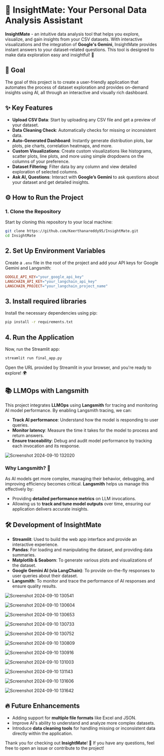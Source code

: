 # 🌟 InsightMate: Your Personal Data Analysis Assistant 

**InsightMate** - an intuitive data analysis tool that helps you explore, visualize, and gain insights from your CSV datasets. With interactive visualizations and the integration of **Google's Gemini**, InsightMate provides instant answers to your dataset-related questions. This tool is designed to make data exploration easy and insightful! 🚀

## 🎯 Goal
The goal of this project is to create a user-friendly application that automates the process of dataset exploration and provides on-demand insights using AI, all through an interactive and visually rich dashboard.

## ✨ Key Features
- **Upload CSV Data**: Start by uploading any CSV file and get a preview of your dataset.
- **Data Cleaning Check**: Automatically checks for missing or inconsistent data.
- **Auto-Generated Dashboard**: Instantly generate distribution plots, bar plots, pie charts, correlation heatmaps, and more.
- **Custom Visualizations**: Create custom visualizations like histograms, scatter plots, line plots, and more using simple dropdowns on the columns of your preference.
- **Dataset Filtering**: Filter data by any column and view detailed exploration of selected columns.
- **Ask AI, Questions**: Interact with **Google’s Gemini** to ask questions about your dataset and get detailed insights.
  
## ⚙️ How to Run the Project

### 1. Clone the Repository
Start by cloning this repository to your local machine:

```bash
git clone https://github.com/Keerthanareddy95/InsightMate.git
cd InsightMate
```
## 2. Set Up Environment Variables
Create a `.env` file in the root of the project and add your API keys for Google Gemini and Langsmith:

```makefile
GOOGLE_API_KEY="your_google_api_key"
LANGCHAIN_API_KEY="your_langchain_api_key"
LANGCHAIN_PROJECT="your_langchain_project_name"
```
## 3. Install required libraries
Install the necessary dependencies using pip:

```bash
pip install -r requirements.txt
```
## 4. Run the Application
Now, run the Streamlit app:

```bash
streamlit run final_app.py
```
Open the URL provided by Streamlit in your browser, and you're ready to explore! 🌍

## 📚 LLMOps with Langsmith

This project integrates **LLMOps** using **Langsmith** for tracing and monitoring AI model performance. By enabling Langsmith tracing, we can:

- **Track AI performance**: Understand how the model is responding to user queries.
- **Monitor latency**: Measure the time it takes for the model to process and return answers.
- **Ensure traceability**: Debug and audit model performance by tracking each invocation and its response.
  
![Screenshot 2024-09-10 132020](https://github.com/user-attachments/assets/c83aae59-12c5-406a-aeb2-e2caf0d8a5d5)

### Why Langsmith? 🤔

As AI models get more complex, managing their behavior, debugging, and improving efficiency becomes critical. **Langsmith** helps us manage this effectively by:

- Providing **detailed performance metrics** on LLM invocations.
- Allowing us to **track and tune model outputs** over time, ensuring our application delivers accurate insights.

## 🛠️ Development of InsightMate

- **Streamlit**: Used to build the web app interface and provide an interactive experience.
- **Pandas**: For loading and manipulating the dataset, and providing data summaries.
- **Matplotlib & Seaborn**: To generate various plots and visualizations of the dataset.
- **Google Gemini AI (via LangChain)**: To provide on-the-fly responses to user queries about their dataset.
- **Langsmith**: To monitor and trace the performance of AI responses and ensure quality results.

![Screenshot 2024-09-10 130541](https://github.com/user-attachments/assets/c559e736-317d-4af3-9beb-9faa97998590)


![Screenshot 2024-09-10 130604](https://github.com/user-attachments/assets/6b8da432-56ea-47a2-80c6-3cc8479c1d05)


![Screenshot 2024-09-10 130653](https://github.com/user-attachments/assets/71b39784-aebf-498d-8b05-3b2c8d263cb0)


![Screenshot 2024-09-10 130733](https://github.com/user-attachments/assets/e3eebd98-c93b-4acc-b182-46fc67012822)


![Screenshot 2024-09-10 130752](https://github.com/user-attachments/assets/a3a5e053-d61b-4417-8264-200638adc32c)


![Screenshot 2024-09-10 130809](https://github.com/user-attachments/assets/af6bda5d-d21b-412e-9443-12ff27e4dcff)


![Screenshot 2024-09-10 130916](https://github.com/user-attachments/assets/e53115e0-6ac7-4a36-9b67-ad98168af816)


![Screenshot 2024-09-10 131003](https://github.com/user-attachments/assets/a38e3319-94f7-4e4c-a723-45e5ab8f159f)


![Screenshot 2024-09-10 131143](https://github.com/user-attachments/assets/facc622c-d81e-4f3a-94ef-db9b568d8dae)


![Screenshot 2024-09-10 131606](https://github.com/user-attachments/assets/2934b838-b86d-4e38-959e-425741d24d19)


![Screenshot 2024-09-10 131642](https://github.com/user-attachments/assets/5d79492d-fc4c-4e99-8b3b-ebe8ff8e320b)

## 🔥 Future Enhancements

- Adding support for **multiple file formats** like Excel and JSON.
- Improve AI's ability to understand and analyze more complex datasets.
- Introduce **data cleaning tools** for handling missing or inconsistent data directly within the application.

Thank you for checking out **InsightMate**! 🙌 If you have any questions, feel free to open an issue or contribute to the project!

